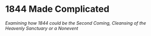 # 1844 Made Complicated 
###### Examining how 1844 could be the Second Coming, Cleansing of the Heavenly Sanctuary or a Nonevent
